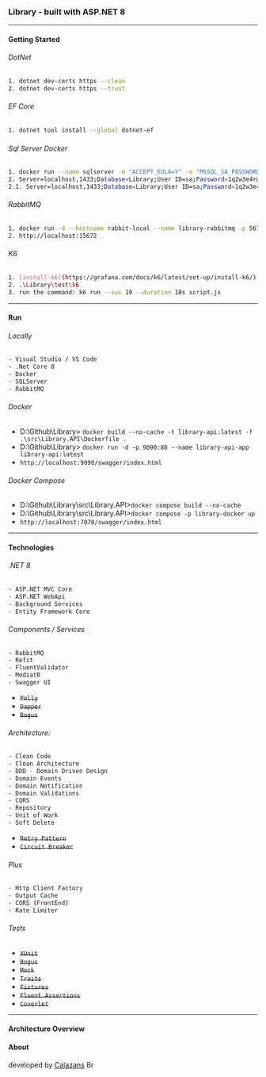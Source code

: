 ### Library - built with ASP.NET 8 

---

#### Getting Started

###### DotNet
```sh
1. dotnet dev-certs https --clean
2. dotnet dev-certs https --trust
```

###### EF Core
```sh
1. dotnet tool install --global dotnet-ef
```

###### Sql Server Docker
```sh
1. docker run --name sqlserver -e "ACCEPT_EULA=Y" -e "MSSQL_SA_PASSWORD=1q2w3e4r@#$" -p 1433:1433 -d mcr.microsoft.com/mssql/server
2. Server=localhost,1433;Database=Library;User ID=sa;Password=1q2w3e4r@#$
2.1. Server=localhost,1433;Database=Library;User ID=sa;Password=1q2w3e4r@#$;Trusted_Connection=False; TrustServerCertificate=True;
```

###### RabbitMQ
```sh
1. docker run -d --hostname rabbit-local --name library-rabbitmq -p 5672:5672 -p 15672:15672 -e RABBITMQ_DEFAULT_USER=library -e RABBITMQ_DEFAULT_PASS=library!@# rabbitmq:3-management
2. http://localhost:15672
```

###### K6
```sh
1. [install-k6](https://grafana.com/docs/k6/latest/set-up/install-k6/) 
2. .\Library\test\k6
3. run the command: k6 run --vus 10 --duration 10s script.js
```

---
#### Run
###### Locally
```sh
- Visual Studio / VS Code
- .Net Core 8
- Docker
- SQLServer
- RabbitMQ
```
###### Docker
- D:\Github\Library> ```docker build --no-cache -t library-api:latest -f .\src\Library.API\Dockerfile .```
- D:\Github\Library> ```docker run -d -p 9090:80 --name library-api-app library-api:latest```
- ```http://localhost:9090/swagger/index.html```

###### Docker Compose
- D:\Github\Library\src\Library.API>```docker compose build --no-cache```
- D:\Github\Library\src\Library.API>```docker compose -p library-docker up```
- ```http://localhost:7070/swagger/index.html```

---
#### Technologies

###### .NET 8
```sh
- ASP.NET MVC Core
- ASP.NET WebApi
- Background Services
- Entity Framework Core
```    

###### Components / Services
```sh
- RabbitMQ
- Refit 
- FluentValidator
- MediatR
- Swagger UI
```        
- ~~```Polly```~~
- ~~```Dapper```~~
- ~~```Bogus```~~

###### Architecture:
```sh
- Clean Code
- Clean Architecture
- DDD - Domain Driven Design
- Domain Events
- Domain Notification
- Domain Validations
- CQRS
- Repository
- Unit of Work
- Soft Delete
```        
- ~~```Retry Pattern```~~
- ~~```Circuit Breaker```~~

###### Plus
```sh
- Http Client Factory
- Output Cache
- CORS (FrontEnd)
- Rate Limiter
```

###### Tests
- ~~```XUnit```~~
- ~~```Bogus```~~
- ~~```Mock```~~
- ~~```Traits```~~
- ~~```Fixtures```~~
- ~~```Fluent Assertions```~~
- ~~```Coverlet```~~
---
#### Architecture Overview

#### About

developed by [Calazans](https://rcalazansn.azurewebsites.net) <img alt="Brasil" src="https://user-images.githubusercontent.com/5068797/161345649-c7184fdc-2bc3-42a9-8fb6-6ffee9c8f9c2.png" width="20" height="14" /> 


